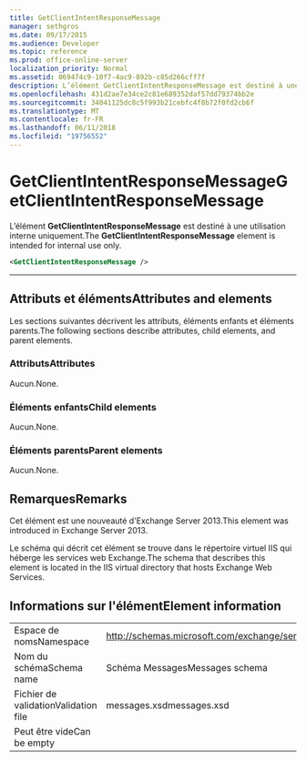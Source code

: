 ```yaml
---
title: GetClientIntentResponseMessage
manager: sethgros
ms.date: 09/17/2015
ms.audience: Developer
ms.topic: reference
ms.prod: office-online-server
localization_priority: Normal
ms.assetid: 069474c9-10f7-4ac9-892b-c85d266cff7f
description: L’élément GetClientIntentResponseMessage est destiné à une utilisation interne uniquement.
ms.openlocfilehash: 431d2ae7e34ce2c81e689352daf57dd79374bb2e
ms.sourcegitcommit: 34041125dc8c5f993b21cebfc4f8b72f0fd2cb6f
ms.translationtype: MT
ms.contentlocale: fr-FR
ms.lasthandoff: 06/11/2018
ms.locfileid: "19756552"
---
```

# <a name="getclientintentresponsemessage"></a><span data-ttu-id="ab2d9-103">GetClientIntentResponseMessage</span><span class="sxs-lookup"><span data-stu-id="ab2d9-103">GetClientIntentResponseMessage</span></span>

<span data-ttu-id="ab2d9-104">L’élément **GetClientIntentResponseMessage** est destiné à une utilisation interne uniquement.</span><span class="sxs-lookup"><span data-stu-id="ab2d9-104">The **GetClientIntentResponseMessage** element is intended for internal use only.</span></span> 
  
```XML
<GetClientIntentResponseMessage />
```

 ****
## <a name="attributes-and-elements"></a><span data-ttu-id="ab2d9-105">Attributs et éléments</span><span class="sxs-lookup"><span data-stu-id="ab2d9-105">Attributes and elements</span></span>

<span data-ttu-id="ab2d9-106">Les sections suivantes décrivent les attributs, éléments enfants et éléments parents.</span><span class="sxs-lookup"><span data-stu-id="ab2d9-106">The following sections describe attributes, child elements, and parent elements.</span></span>
  
### <a name="attributes"></a><span data-ttu-id="ab2d9-107">Attributs</span><span class="sxs-lookup"><span data-stu-id="ab2d9-107">Attributes</span></span>

<span data-ttu-id="ab2d9-108">Aucun.</span><span class="sxs-lookup"><span data-stu-id="ab2d9-108">None.</span></span>
  
### <a name="child-elements"></a><span data-ttu-id="ab2d9-109">Éléments enfants</span><span class="sxs-lookup"><span data-stu-id="ab2d9-109">Child elements</span></span>

<span data-ttu-id="ab2d9-110">Aucun.</span><span class="sxs-lookup"><span data-stu-id="ab2d9-110">None.</span></span>
  
### <a name="parent-elements"></a><span data-ttu-id="ab2d9-111">Éléments parents</span><span class="sxs-lookup"><span data-stu-id="ab2d9-111">Parent elements</span></span>

<span data-ttu-id="ab2d9-112">Aucun.</span><span class="sxs-lookup"><span data-stu-id="ab2d9-112">None.</span></span>
  
## <a name="remarks"></a><span data-ttu-id="ab2d9-113">Remarques</span><span class="sxs-lookup"><span data-stu-id="ab2d9-113">Remarks</span></span>

<span data-ttu-id="ab2d9-114">Cet élément est une nouveauté d'Exchange Server 2013.</span><span class="sxs-lookup"><span data-stu-id="ab2d9-114">This element was introduced in Exchange Server 2013.</span></span>
  
<span data-ttu-id="ab2d9-115">Le schéma qui décrit cet élément se trouve dans le répertoire virtuel IIS qui héberge les services web Exchange.</span><span class="sxs-lookup"><span data-stu-id="ab2d9-115">The schema that describes this element is located in the IIS virtual directory that hosts Exchange Web Services.</span></span>
  
## <a name="element-information"></a><span data-ttu-id="ab2d9-116">Informations sur l'élément</span><span class="sxs-lookup"><span data-stu-id="ab2d9-116">Element information</span></span>

|||
|:-----|:-----|
|<span data-ttu-id="ab2d9-117">Espace de noms</span><span class="sxs-lookup"><span data-stu-id="ab2d9-117">Namespace</span></span>  <br/> |http://schemas.microsoft.com/exchange/services/2006/messages  <br/> |
|<span data-ttu-id="ab2d9-118">Nom du schéma</span><span class="sxs-lookup"><span data-stu-id="ab2d9-118">Schema name</span></span>  <br/> |<span data-ttu-id="ab2d9-119">Schéma Messages</span><span class="sxs-lookup"><span data-stu-id="ab2d9-119">Messages schema</span></span>  <br/> |
|<span data-ttu-id="ab2d9-120">Fichier de validation</span><span class="sxs-lookup"><span data-stu-id="ab2d9-120">Validation file</span></span>  <br/> |<span data-ttu-id="ab2d9-121">messages.xsd</span><span class="sxs-lookup"><span data-stu-id="ab2d9-121">messages.xsd</span></span>  <br/> |
|<span data-ttu-id="ab2d9-122">Peut être vide</span><span class="sxs-lookup"><span data-stu-id="ab2d9-122">Can be empty</span></span>  <br/> ||
   

